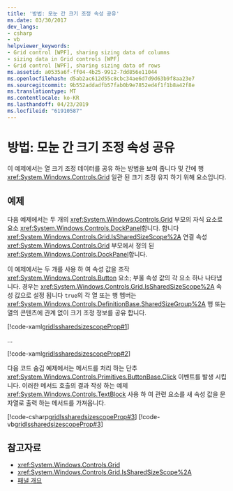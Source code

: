 ```yaml
---
title: '방법: 모눈 간 크기 조정 속성 공유'
ms.date: 03/30/2017
dev_langs:
- csharp
- vb
helpviewer_keywords:
- Grid control [WPF], sharing sizing data of columns
- sizing data in Grid controls [WPF]
- Grid control [WPF], sharing sizing data of rows
ms.assetid: a0535a6f-ff04-4b25-9912-7dd856e11044
ms.openlocfilehash: d5ab2ac612d55c8cbc34ae6d7d9d63b9f8aa23e7
ms.sourcegitcommit: 9b552addadfb57fab0b9e7852ed4f1f1b8a42f8e
ms.translationtype: MT
ms.contentlocale: ko-KR
ms.lasthandoff: 04/23/2019
ms.locfileid: "61910587"
---
```

# <a name="how-to-share-sizing-properties-between-grids"></a>방법: 모눈 간 크기 조정 속성 공유
이 예제에서는 열 크기 조정 데이터를 공유 하는 방법을 보여 줍니다 및 간에 행 <xref:System.Windows.Controls.Grid> 일관 된 크기 조정 유지 하기 위해 요소입니다.  
  
## <a name="example"></a>예제  
 다음 예제에서는 두 개의 <xref:System.Windows.Controls.Grid> 부모의 자식 요소로 요소 <xref:System.Windows.Controls.DockPanel>합니다. 합니다 <xref:System.Windows.Controls.Grid.IsSharedSizeScope%2A> 연결 속성 <xref:System.Windows.Controls.Grid> 부모에서 정의 된 <xref:System.Windows.Controls.DockPanel>합니다.  
  
 이 예제에서는 두 개를 사용 하 여 속성 값을 조작 <xref:System.Windows.Controls.Button> 요소; 부울 속성 값의 각 요소 하나 나타냅니다. 경우는 <xref:System.Windows.Controls.Grid.IsSharedSizeScope%2A> 속성 값으로 설정 됩니다 `true`의 각 열 또는 행 멤버는 <xref:System.Windows.Controls.DefinitionBase.SharedSizeGroup%2A> 행 또는 열의 콘텐츠에 관계 없이 크기 조정 정보를 공유 합니다.  
  
 [!code-xaml[gridIssharedsizescopeProp#1](~/samples/snippets/csharp/VS_Snippets_Wpf/gridIssharedsizescopeProp/CSharp/Window1.xaml#1)]  
  
 ...  
  
 [!code-xaml[gridIssharedsizescopeProp#2](~/samples/snippets/csharp/VS_Snippets_Wpf/gridIssharedsizescopeProp/CSharp/Window1.xaml#2)]  
  
 다음 코드 숨김 예제에서는 메서드를 처리 하는 단추 <xref:System.Windows.Controls.Primitives.ButtonBase.Click> 이벤트를 발생 시킵니다. 이러한 메서드 호출의 결과 작성 하는 예제 <xref:System.Windows.Controls.TextBlock> 사용 하 여 관련 요소를 새 속성 값을 문자열로 출력 하는 메서드를 가져옵니다.  
  
 [!code-csharp[gridIssharedsizescopeProp#3](~/samples/snippets/csharp/VS_Snippets_Wpf/gridIssharedsizescopeProp/CSharp/Window1.xaml.cs#3)]
 [!code-vb[gridIssharedsizescopeProp#3](~/samples/snippets/visualbasic/VS_Snippets_Wpf/gridIssharedsizescopeProp/VisualBasic/Window1.xaml.vb#3)]  
  
## <a name="see-also"></a>참고자료

- <xref:System.Windows.Controls.Grid>
- <xref:System.Windows.Controls.Grid.IsSharedSizeScope%2A>
- [패널 개요](panels-overview.md)
